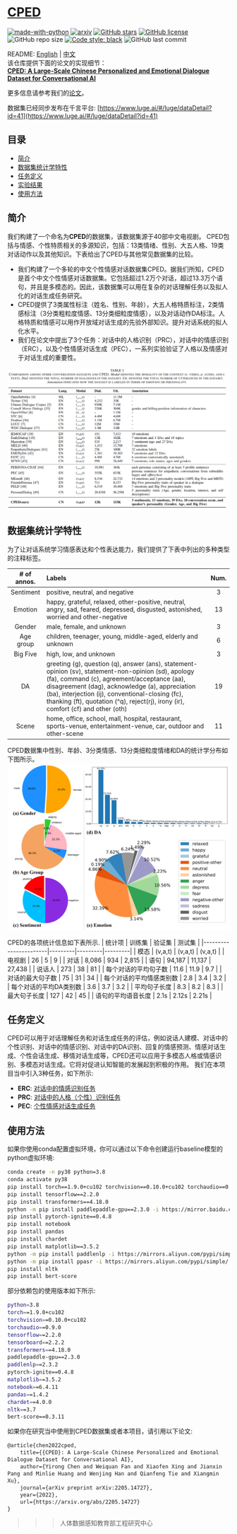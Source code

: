 # [CPED](https://github.com/scutcyr/CPED)
[![made-with-python](https://img.shields.io/badge/Made%20with-Python-red.svg)](#python) [![arxiv](https://img.shields.io/badge/arXiv-2205.14727-b31b1b.svg)](https://arxiv.org/abs/2205.14727) [![GitHub stars](https://img.shields.io/github/stars/scutcyr/CPED)](https://github.com/scutcyr/CPED/stargazers) [![GitHub license](https://img.shields.io/github/license/scutcyr/CPED)](https://github.com/scutcyr/CPED/blob/main/LICENSE) ![GitHub repo size](https://img.shields.io/github/repo-size/scutcyr/CPED) [![Code style: black](https://img.shields.io/badge/code%20style-black-000000.svg)](https://github.com/psf/black) ![GitHub last commit](https://img.shields.io/github/last-commit/scutcyr/CPED) 

README: [English](https://github.com/scutcyr/CPED/blob/main/README.md) | [中文](https://github.com/scutcyr/CPED/blob/main/README-zh.md)    
该仓库提供下面的论文的实现细节：    
**[CPED: A Large-Scale Chinese Personalized and Emotional Dialogue Dataset for Conversational AI](https://arxiv.org/abs/2205.14727)**  

更多信息请参考我们的[论文](https://arxiv.org/abs/2205.14727)。   

数据集已经同步发布在千言平台: [https://www.luge.ai/#/luge/dataDetail?id=41](https://www.luge.ai/#/luge/dataDetail?id=41)

## <a name="#Contents">目录</a>
* <a href="#Introduction">简介</a>
* <a href="#Dataset">数据集统计学特性</a>
* <a href="#Task">任务定义</a>
* <a href="#Evaluation">实验结果</a>
* <a href="#Usage">使用方法</a>

## <a name="#Introduction">简介</a>
我们构建了一个命名为**CPED**的数据集，该数据集源于40部中文电视剧。
CPED包括与情感、个性特质相关的多源知识，包括：13类情绪、性别、大五人格、19类对话动作以及其他知识。下表给出了CPED与其他常见数据集的比较。    

* 我们构建了一个多轮的中文个性情感对话数据集CPED。据我们所知，CPED是首个中文个性情感对话数据集。它包括超过1.2万个对话，超过13.3万个语句，并且是多模态的。因此，该数据集可以用在复杂的对话理解任务以及拟人化的对话生成任务研究。
* CPED提供了3类属性标注（姓名、性别、年龄），大五人格特质标注，2类情感标注（3分类粗粒度情感、13分类细粒度情感），以及对话动作DA标注。人格特质和情感可以用作开放域对话生成的先验外部知识。提升对话系统的拟人化水平。
* 我们在论文中提出了3个任务：对话中的人格识别（PRC），对话中的情感识别（ERC），以及个性情感对话生成（PEC），一系列实验验证了人格以及情感对于对话生成的重要性。

![dataset_comparison](./images/dataset_comparison.png)

## <a name="#Dataset">数据集统计学特性</a>
为了让对话系统学习情感表达和个性表达能力，我们提供了下表中列出的多种类型的注释标签。

| # of annos. | Labels | Num. |
|:-----------:|:-------|:----:|
| Sentiment | positive, neutral, and negative | 3 |
| Emotion | happy, grateful, relaxed, other-positive, neutral, angry, sad, feared, depressed, disgusted, astonished, worried and other-negative | 13 |
| Gender | male, female, and unknown | 3 |
| Age group | children, teenager, young, middle-aged, elderly and unknown | 6 |
| Big Five | high, low, and unknown | 3 |
| DA | greeting (g), question (q), answer (ans), statement-opinion (sv), statement-non-opinion (sd), apology (fa), command (c), agreement/acceptance (aa), disagreement (dag), acknowledge (a), appreciation (ba), interjection (ij), conventional-closing (fc), thanking (ft), quotation (^q), reject(rj), irony (ir), comfort (cf) and other (oth) | 19 |
| Scene | home, office, school, mall, hospital, restaurant, sports-venue, entertainment-venue, car, outdoor and other-scene | 11 |


CPED数据集中性别、年龄、3分类情感、13分类细粒度情绪和DA的统计学分布如下图所示。
![](./images/dataset_staticstics.png)

 CPED的各项统计信息如下表所示.
| 统计项                   | 训练集   | 验证集     | 测试集    |
|-----------------------|---------|---------|---------|
| 模态                     | (v,a,t) | (v,a,t) | (v,a,t) |
| 电视剧                   | 26      | 5       | 9       |
| 对话                     | 8,086   | 934     | 2,815   |
| 语句                     | 94,187  | 11,137  | 27,438  |
| 说话人                   | 273     | 38      | 81      |
| 每个对话的平均句子数       | 11.6    | 11.9    | 9.7     |
| 对话的最大句子数           | 75      | 31      | 34      |
| 每个对话的平均情感类别数   | 2.8     | 3.4     | 3.2     |
| 每个对话的平均DA类别数    | 3.6     | 3.7     | 3.2     |
| 平均句子长度             | 8.3     | 8.2     | 8.3     |
| 最大句子长度             | 127     | 42      | 45      |
| 语句的平均语音长度       | 2.1s    | 2.12s   | 2.21s   |



## <a name="#Task">任务定义</a>  
CPED可以用于对话理解任务和对话生成任务的评估，例如说话人建模、对话中的个性识别、对话中的情感识别、对话中的DA识别、回复的情感预测、情感对话生成、个性会话生成、移情对话生成等，CPED还可以应用于多模态人格或情感识别、多模态对话生成。它将对促进认知智能的发展起到积极的作用。
我们在本项目当中引入3种任务，如下所示:   
* **ERC**: [对话中的情感识别任务](https://paperswithcode.com/task/emotion-recognition-in-conversation)
* **PRC**: [对话中的人格（个性）识别任务](https://paperswithcode.com/task/personality-recognition-in-conversation)
* **PEC**: [个性情感对话生成任务](https://paperswithcode.com/task/personalized-and-emotional-conversation)  



## <a name="#Usage">使用方法</a>
如果你使用conda配置虚拟环境，你可以通过以下命令创建运行baseline模型的python虚拟环境:   
```bash
conda create -n py38 python=3.8
conda activate py38
pip install torch==1.9.0+cu102 torchvision==0.10.0+cu102 torchaudio==0.9.0 -f https://download.pytorch.org/whl/torch_stable.html
pip install tensorflow==2.2.0
pip install transformers==4.18.0
python -m pip install paddlepaddle-gpu==2.3.0 -i https://mirror.baidu.com/pypi/simple
pip install pytorch-ignite==0.4.8
pip install notebook
pip install pandas
pip install chardet
pip install matplotlib==3.5.2
python -m pip install paddlenlp -i https://mirrors.aliyun.com/pypi/simple/
python -m pip install ppasr -i https://mirrors.aliyun.com/pypi/simple/ -U
pip install nltk
pip install bert-score
```

部分依赖包的使用版本如下所示:   
```bash
python=3.8
torch==1.9.0+cu102 
torchvision==0.10.0+cu102 
torchaudio==0.9.0
tensorflow==2.2.0
tensorboard==2.2.2
transformers==4.18.0
paddlepaddle-gpu==2.3.0
paddlenlp==2.3.2
pytorch-ignite==0.4.8
matplotlib==3.5.2
notebook==6.4.11
pandas==1.4.2
chardet==4.0.0
nltk==3.7
bert-score==0.3.11
```



如果你在研究当中使用到CPED数据集或者本项目，请引用以下论文:    
```
@article{chen2022cped,
	title={{CPED}: A Large-Scale Chinese Personalized and Emotional Dialogue Dataset for Conversational AI},
	author={Yirong Chen and Weiquan Fan and Xiaofen Xing and Jianxin Pang and Minlie Huang and Wenjing Han and Qianfeng Tie and Xiangmin Xu},
	journal={arXiv preprint arXiv:2205.14727},
	year={2022},
	url={https://arxiv.org/abs/2205.14727}
}
```

>>> 人体数据感知教育部工程研究中心
